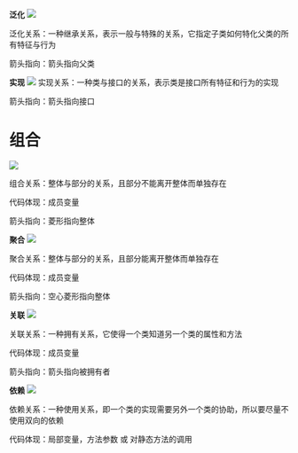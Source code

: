 **泛化**
![](https://agam-blog-image.oss-cn-hangzhou.aliyuncs.com/24bf6443d1682e0b05d36dd3c1bb05ceb35.jpg)

泛化关系：一种继承关系，表示一般与特殊的关系，它指定子类如何特化父类的所有特征与行为

箭头指向：箭头指向父类

**实现**
![](https://agam-blog-image.oss-cn-hangzhou.aliyuncs.com/c404b532348eaf60f5215a4b939506f884b.jpg)
实现关系：一种类与接口的关系，表示类是接口所有特征和行为的实现

箭头指向：箭头指向接口
# 组合
![](https://agam-blog-image.oss-cn-hangzhou.aliyuncs.com/fa84ab26590d8e450801029b02de8db8c5b.jpg)

组合关系：整体与部分的关系，且部分不能离开整体而单独存在

代码体现：成员变量

箭头指向：菱形指向整体

**聚合**
![](https://agam-blog-image.oss-cn-hangzhou.aliyuncs.com/c39b8c64b2a26f227592961e1ea54c42b22.jpg)

聚合关系：整体与部分的关系，且部分能离开整体而单独存在

代码体现：成员变量

箭头指向：空心菱形指向整体

**关联**
![](https://agam-blog-image.oss-cn-hangzhou.aliyuncs.com/e7242029aea974bdb4c80e9fa4a7eec6d9f.jpg)

关联关系：一种拥有关系，它使得一个类知道另一个类的属性和方法

代码体现：成员变量

箭头指向：箭头指向被拥有者

**依赖**
![](https://agam-blog-image.oss-cn-hangzhou.aliyuncs.com/3e531cf2f3077a6b45c77bf8c3a1d4ba4d0.jpg)

依赖关系：一种使用关系，即一个类的实现需要另外一个类的协助，所以要尽量不使用双向的依赖

代码体现：局部变量，方法参数 或 对静态方法的调用
